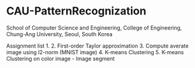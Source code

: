 # CAU-PatternRecognization
School of Computer Science and Engineering, College of Engineering, Chung-Ang University, Seoul, South Korea

Assignment list
1. 
2. First-order Taylor approximation
3. Compute averate image using l2-norm (MNIST image)
4. K-means Clustering
5. K-means Clustering on color image - Image segment
